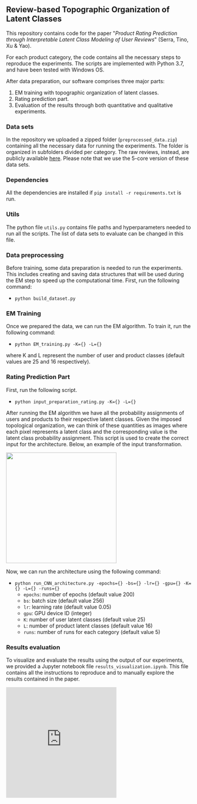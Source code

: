 ﻿
## Review-based Topographic Organization of Latent Classes

This repository contains code for the paper "*Product Rating Prediction through Interpretable Latent Class Modeling of User Reviews*" (Serra, Tino, Xu & Yao).

For each product category, the code contains all the necessary steps to reproduce the experiments. The scripts are implemented with Python 3.7, and have been tested with Windows OS.

After data preparation, our software comprises three major parts:
1. EM training with topographic organization of latent classes.
2. Rating prediction part.
3. Evaluation of the results through both quantitative and qualitative experiments.


### Data sets
In the repository we uploaded a zipped folder (`preprocessed_data.zip`) containing all the necessary data for running the experiments. The folder is organized in subfolders divided per category. The raw reviews, instead, are publicly available [here](https://jmcauley.ucsd.edu/data/amazon/). Please note that we use the 5-core version of these data sets.

### Dependencies
All the dependencies are installed if `pip install -r requirements.txt` is run.

### Utils
The python file `utils.py` contains file paths and hyperparameters needed to run all the scripts. The list of data sets to evaluate can be changed in this file.

### Data preprocessing
Before training, some data preparation is needed to run the experiments. This includes creating and saving data structures that will be used during the EM step to speed up the computational time. First, run the following command:
 - `python build_dataset.py`

### EM Training
Once we prepared the data, we can run the EM algorithm. To train it, run the following command:
 - `python EM_training.py -K={} -L={}`

where K and L represent the number of user and product classes (default values are 25 and 16 respectively).

### Rating Prediction Part
First, run the following script.
 - `python input_preparation_rating.py -K={} -L={}`

After running the EM algorithm we have all the probability assignments of users and products to their respective latent classes. Given the imposed topological organization, we can think of these quantities as images where each pixel represents a latent class and the corresponding value is the latent class probability assignment. This script is used to create the correct input for the architecture. Below, an example of the input transformation. 

<img src="https://github.com/GiuseppeSerra93/TLCM/blob/main/images/fig1.png" height="300">
 
Now, we can run the architecture using the following command:
 - `python run_CNN_architecture.py -epochs={} -bs={} -lr={} -gpu={} -K={} -L={} -runs={}`
     - `epochs`: number of epochs (default value 200)
     - `bs`: batch size (default value 256)
     - `lr`: learning rate (default value 0.05)
     - `gpu`: GPU device ID (integer)
     - `K`: number of user latent classes (default value 25)
     - `L`: number of product latent classes (default value 16)
     - `runs`: number of runs for each category (default value 5)

### Results evaluation
To visualize and evaluate the results using the output of our experiments, we provided a Jupyter notebook file `results_visualization.ipynb`. This file contains all the instructions to reproduce and to manually explore the results contained in the paper.

<embed  src="https://github.com/GiuseppeSerra93/TLCM/blob/main/images/map_products.pdf" height="300" type="application/pdf">
